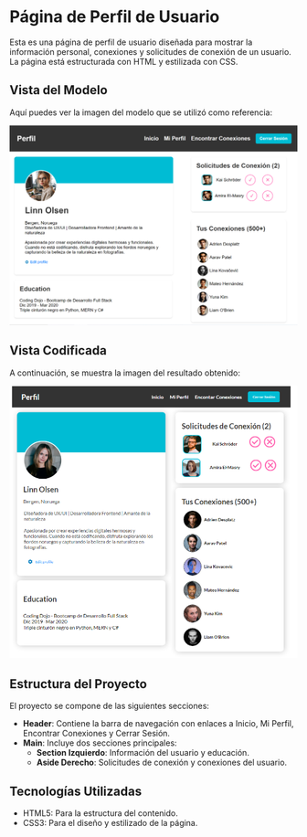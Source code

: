 # Página de Perfil de Usuario

Esta es una página de perfil de usuario diseñada para mostrar la información personal, conexiones y solicitudes de conexión de un usuario. La página está estructurada con HTML y estilizada con CSS.

## Vista del Modelo

Aquí puedes ver la imagen del modelo que se utilizó como referencia:

![Modelo](assets/screenshot/modelo.png)

## Vista Codificada

A continuación, se muestra la imagen del resultado obtenido:

![Resultado Codificado](assets/screenshot/paginaPerfil.PNG)


## Estructura del Proyecto

El proyecto se compone de las siguientes secciones:

- **Header**: Contiene la barra de navegación con enlaces a Inicio, Mi Perfil, Encontrar Conexiones y Cerrar Sesión.
- **Main**: Incluye dos secciones principales:
  - **Section Izquierdo**: Información del usuario y educación.
  - **Aside Derecho**: Solicitudes de conexión y conexiones del usuario.
 
## Tecnologías Utilizadas
- HTML5: Para la estructura del contenido.
- CSS3: Para el diseño y estilizado de la página.